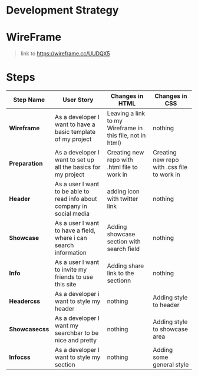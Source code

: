 # Development Strategy

# WireFrame 

> link to https://wireframe.cc/UUDQX5

# Steps

| Step Name | User Story | Changes in HTML | Changes in CSS |
| --------- | ---------- | --------------- | -------------- |
| __Wireframe__ | As a developer I want to have a basic template of my project | Leaving a link to my Wireframe in this file, not in html) | nothing |
| __Preparation__ | As a developer I want to set up all the basics for my project | Creating new repo with .html file to work in| Creating new repo with .css file to work in |
| __Header__ | As a user I want to be able to read info about company in social media |  adding icon with twitter link | nothing |
| __Showcase__ | As a user I want to have a field, where i can search information | Adding showcase section with search field | nothing |
| __Info__ | As a user I want to invite my friends to use this site | Adding share link to the sectionn | nothing |
| __Headercss__ | As a developer i want to style my header | nothing | Adding style to header |
| __Showcasecss__ | As a developer I want my searchbar to be nice and pretty | nothing | Adding style to showcase area |
| __Infocss__ | As a developer I want to style my section | nothing | Adding some general style |



